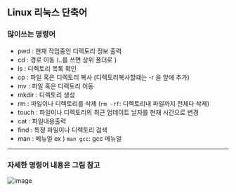 ## Linux 리눅스 단축어 

### 많이쓰는 명령어

- pwd : 현재 작업중인 디렉토리 정보 출력
- cd : 경로 이동 (..를 쓰면 상위 폴더로 )
- ls : 디렉토리 목록 확인
- cp : 파일 혹은 디렉토리 복사 (디렉토리복사할떄는 -r 을 앞에 추가)
- mv : 파일 혹은 디렉토리 이동 
- mkdir : 디렉토리 생성
- rm : 파일이나 디렉토리를 삭제 (```rm -rf```: 디렉토리내 파일까지 전체다 삭제)
- touch : 파일이나 디렉토리의 최근 업데이트 날자를 현재 시간으로 변경
- cat : 파일내용출력 
- find : 특정 파일이나 디렉토리 검색
- man : 메뉴얼 ex ) ```man gcc```: gcc 메뉴얼

***
### 자세한 명령어 내용은 그림 참고 
![image](https://user-images.githubusercontent.com/87008955/126456365-935fefe8-1278-4688-97c9-139fd70ebc95.png)

